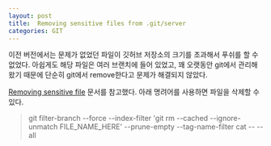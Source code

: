```yaml
---
layout: post
title:  Removing sensitive files from .git/server
categories: GIT
---
```


이전 버전에서는 문제가 없었던 파일이 깃허브 저장소의 크기를 초과해서 푸쉬를 할 수 없었다. 아쉽게도 해당 파일은 여러 브랜치에 들어 있었고, 꽤 오랫동안 git에서 관리해왔기 때문에 단순히 git에서 remove한다고 문제가 해결되지 않았다. 

[Removing sensitive file](https://help.github.com/en/articles/removing-sensitive-data-from-a-repository) 문서를 참고했다. 아래 명려어를 사용하면 파일을 삭제할 수 있다.

> git filter-branch --force --index-filter 'git rm --cached --ignore-unmatch FILE_NAME_HERE' --prune-empty --tag-name-filter cat -- --all

